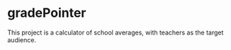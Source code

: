 # gradePointer
This project is a calculator of school averages, with teachers as the target audience.
